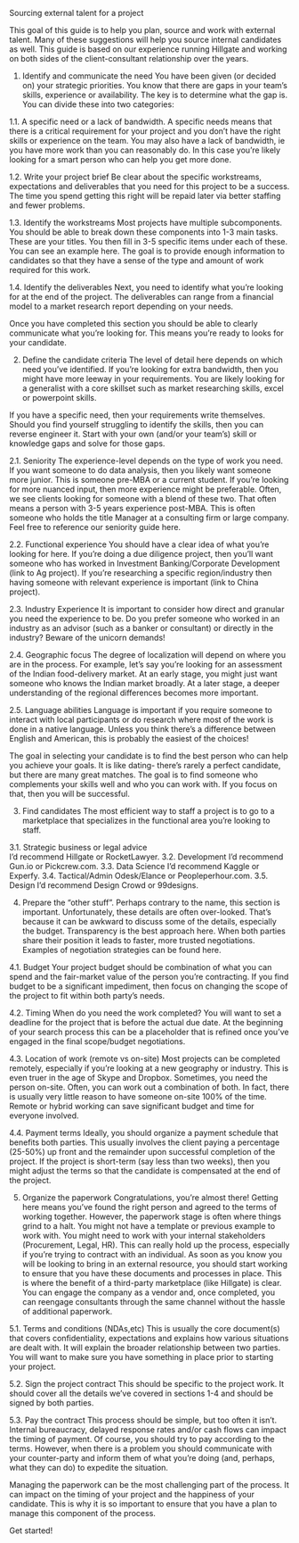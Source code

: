 Sourcing external talent for a project

This goal of this guide is to help you plan, source and work with external talent. Many of these suggestions will help you source internal candidates as well. This guide is based on our experience running Hillgate and working on both sides of the client-consultant relationship over the years.

1.	Identify and communicate the need
You have been given (or decided on) your strategic priorities. You know that there are gaps in your team’s skills, experience or availability.  The key is to determine what the gap is. You can divide these into two categories:

1.1.	A specific need or a lack of bandwidth.
A specific needs means that there is a critical requirement for your 	project and you don’t have the right skills or experience on the team. You 	may also have a lack of bandwidth, ie you have more work than you can 	reasonably do. In this case you’re likely looking for a smart person who 	can help you get more done. 

1.2.	Write your project brief
	Be clear about the specific workstreams, expectations and deliverables 	that you need for this project to be a success. The time you spend getting 	this right will be repaid later via better staffing and fewer problems.

1.3.	Identify the workstreams
Most projects have multiple subcomponents. You should be able to break down these components into 1-3 main tasks. These are your titles. You then fill in 3-5 specific items under each of these. You can see an example here. The goal is to provide enough information to candidates so that they have a sense of the type and amount of work required for this work. 

1.4.	Identify the deliverables 
Next, you need to identify what you’re looking for at the end of the project. The deliverables can range from a financial model to a market research report depending on your needs. 

Once you have completed this section you should be able to clearly communicate what you’re looking for. This means you’re ready to looks for your candidate. 

2.	Define the candidate criteria
The level of detail here depends on which need you’ve identified. If you’re looking for extra bandwidth, then you might have more leeway in your requirements. You are likely looking for a generalist with a core skillset such as market researching skills, excel or powerpoint skills. 

If you have a specific need, then your requirements write themselves. Should you find yourself struggling to identify the skills, then you can reverse engineer it. Start with your own (and/or your team’s) skill or knowledge gaps and solve for those gaps.

2.1.	Seniority
The experience-level depends on the type of work you need. If you want someone to do data analysis, then you likely want someone more junior. This is someone pre-MBA or a current student. If you’re looking for more nuanced input, then more experience might be preferable. Often, we see clients looking for someone with a blend of these two. That often means a person with 3-5 years experience post-MBA. This is often someone who holds the title Manager at a consulting firm or large company. Feel free to reference our seniority guide here.

2.2.	Functional experience 
You should have a clear idea of what you’re looking for here. If you’re doing a due diligence project, then you’ll want someone who has worked in Investment Banking/Corporate Development (link to Ag project). If you’re researching a specific region/industry then having someone with relevant experience is important (link to China project). 

2.3.	Industry Experience
It is important to consider how direct and granular you need the experience to be. Do you prefer someone who worked in an industry as an advisor (such as a banker or consultant) or directly in the industry? Beware of the unicorn demands!  
 
2.4.	Geographic focus
The degree of localization will depend on where you are in the process. For example, let’s say you’re looking for an assessment of the Indian food-delivery market. At an early stage, you might just want someone who knows the Indian market broadly. At a later stage, a deeper understanding of the regional differences becomes more important. 

2.5.	Language abilities
Language is important if you require someone to interact with local participants or do research where most of the work is done in a native language. Unless you think there’s a difference between English and American, this is probably the easiest of the choices! 

The goal in selecting your candidate is to find the best person who can help you achieve your goals. It is like dating- there’s rarely a perfect candidate, but there are many great matches. The goal is to find someone who complements your skills well and who you can work with. If you focus on that, then you will be successful. 

3.	Find candidates
The most efficient way to staff a project is to go to a marketplace that specializes in the functional area you’re looking to staff. 

3.1.	Strategic business or legal advice  
I’d recommend Hillgate or RocketLawyer.
3.2.	Development
I’d recommend Gun.io or Pickcrew.com.
3.3.	Data Science
I’d recommend Kaggle or Experfy.
3.4.	Tactical/Admin
Odesk/Elance or Peopleperhour.com.
3.5.	Design
I’d recommend Design Crowd or 99designs.

4.	Prepare the “other stuff”.
Perhaps contrary to the name, this section is important. Unfortunately, these details are often over-looked. That’s because it can be awkward to discuss some of the details, especially the budget. Transparency is the best approach here. When both parties share their position it leads to faster, more trusted negotiations. Examples of negotiation strategies can be found here.

4.1.	Budget
Your project budget should be combination of what you can spend and the fair-market value of the person you’re contracting. If you find budget to be a significant impediment, then focus on changing the scope of the project to fit within both party’s needs. 

4.2.	Timing
When do you need the work completed? You will want to set a deadline for the project that is before the actual due date. At the beginning of your search process this can be a placeholder that is refined once you’ve engaged in the final scope/budget negotiations. 

4.3.	Location of work (remote vs on-site)
Most projects can be completed remotely, especially if you’re looking at a new geography or industry. This is even truer in the age of Skype and Dropbox. Sometimes, you need the person on-site. Often, you can work out a combination of both. In fact, there is usually very little reason to have someone on-site 100% of the time. Remote or hybrid working can save significant budget and time for everyone involved.  

4.4.	Payment terms
Ideally, you should organize a payment schedule that benefits both parties. This usually involves the client paying a percentage (25-50%) up front and the remainder upon successful completion of the project. If the project is short-term (say less than two weeks), then you might adjust the terms so that the candidate is compensated at the end of the project. 

5.	Organize the paperwork
Congratulations, you’re almost there! Getting here means you’ve found the right person and agreed to the terms of working together. However, the paperwork stage is often where things grind to a halt. You might not have a template or previous example to work with. You might need to work with your internal stakeholders (Procurement, Legal, HR). This can really hold up the process, especially if you’re trying to contract with an individual. As soon as you know you will be looking to bring in an external resource, you should start working to ensure that you have these documents and processes in place. This is where the benefit of a third-party marketplace (like Hillgate) is clear. You can engage the company as a vendor and, once completed, you can reengage consultants through the same channel without the hassle of additional paperwork. 

5.1.	Terms and conditions (NDAs,etc)
This is usually the core document(s) that covers confidentiality, expectations and explains how various situations are dealt with. It will explain the broader relationship between two parties. You will want to make sure you have something in place prior to starting your project. 

5.2.	Sign the project contract 
This should be specific to the project work. It should cover all the details we’ve covered in sections 1-4 and should be signed by both parties. 

5.3.	Pay the contract
This process should be simple, but too often it isn’t. Internal bureaucracy, delayed response rates and/or cash flows can impact the timing of payment. Of course, you should try to pay according to the terms. However, when there is a problem you should communicate with your counter-party and inform them of what you’re doing (and, perhaps, what they can do) to expedite the situation. 

Managing the paperwork can be the most challenging part of the process. It can impact on the timing of your project and the happiness of your candidate. This is why it is so important to ensure that you have a plan to manage this component of the process.  

Get started! 
